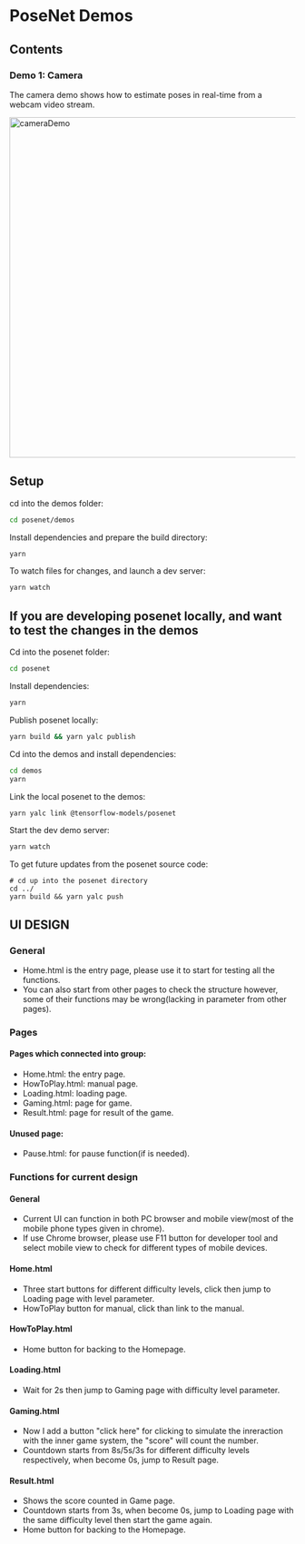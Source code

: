 # PoseNet Demos

## Contents

### Demo 1: Camera

The camera demo shows how to estimate poses in real-time from a webcam video stream.

<img src="https://raw.githubusercontent.com/tensorflow/tfjs-models/master/posenet/demos/camera.gif" alt="cameraDemo" style="width: 600px;"/>

## Setup

cd into the demos folder:

```sh
cd posenet/demos
```

Install dependencies and prepare the build directory:

```sh
yarn
```

To watch files for changes, and launch a dev server:

```sh
yarn watch
```

## If you are developing posenet locally, and want to test the changes in the demos

Cd into the posenet folder:
```sh
cd posenet
```

Install dependencies:
```sh
yarn
```

Publish posenet locally:
```sh
yarn build && yarn yalc publish
```

Cd into the demos and install dependencies:

```sh
cd demos
yarn
```

Link the local posenet to the demos:
```sh
yarn yalc link @tensorflow-models/posenet
```

Start the dev demo server:
```sh
yarn watch
```

To get future updates from the posenet source code:
```
# cd up into the posenet directory
cd ../
yarn build && yarn yalc push
```

##  UI DESIGN

### General
- Home.html is the entry page, please use it to start for testing all the functions.
- You can also start from other pages to check the structure however, some of their functions may be wrong(lacking in parameter from other pages).

### Pages
#### Pages which connected into group:
- Home.html: the entry page.
- HowToPlay.html: manual page.
- Loading.html: loading page.
- Gaming.html: page for game.
- Result.html: page for result of the game.

#### Unused page:
- Pause.html: for pause function(if is needed).

### Functions for current design
#### General
- Current UI can function in both PC browser and mobile view(most of the mobile phone types given in chrome).
- If use Chrome browser, please use F11 button for developer tool and select mobile view to check for different types of mobile devices.
#### Home.html
- Three start buttons for different difficulty levels, click then jump to Loading page with level parameter.
- HowToPlay button for manual, click than link to the manual.

#### HowToPlay.html
- Home button for backing to the Homepage.

#### Loading.html
- Wait for 2s then jump to Gaming page with difficulty level parameter.

#### Gaming.html
- Now I add a button "click here" for clicking to simulate the inreraction with the inner game system, the "score" will count the number.
- Countdown starts from 8s/5s/3s for different difficulty levels respectively, when become 0s, jump to Result page.

#### Result.html
- Shows the score counted in Game page.
- Countdown starts from 3s, when become 0s, jump to Loading page with the same difficulty level then start the game again.
- Home button for backing to the Homepage.
